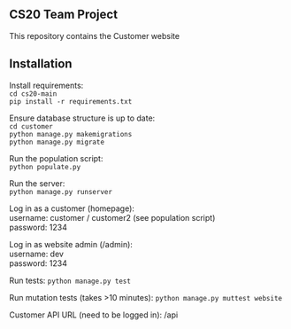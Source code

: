 ## CS20 Team Project

This repository contains the Customer website

## Installation  

Install requirements:  
`cd cs20-main`  
`pip install -r requirements.txt`  

Ensure database structure is up to date:  
`cd customer`  
`python manage.py makemigrations`  
`python manage.py migrate`  

Run the population script:  
`python populate.py`  

Run the server:  
`python manage.py runserver`  

Log in as a customer (homepage):  
username: customer / customer2 (see population script)  
password: 1234  

Log in as website admin (/admin):  
username: dev  
password: 1234  

Run tests:
`python manage.py test`

Run mutation tests (takes >10 minutes):
`python manage.py muttest website`

Customer API URL (need to be logged in):
/api